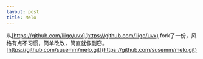 ```yaml
---
layout: post
title: Melo
---
```


从[https://github.com/liigo/uvx](https://github.com/liigo/uvx) fork了一份，风格有点不习惯，简单改改，简直就像剽窃。[https://github.com/susemm/melo.git](https://github.com/susemm/melo.git)
